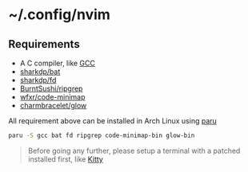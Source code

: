 # ~/.config/nvim

## Requirements
- A C compiler, like [GCC](https://gcc.gnu.org/)
- [sharkdp/bat](https://github.com/sharkdp/bat)
- [sharkdp/fd](https://github.com/sharkdp/fd)
- [BurntSushi/ripgrep](https://github.com/BurntSushi/ripgrep)
- [wfxr/code-minimap](https://github.com/wfxr/code-minimap)
- [charmbracelet/glow](https://github.com/charmbracelet/glow)

All requirement above can be installed in Arch Linux using [paru](https://github.com/morganamilo/paru)
```bash
paru -S gcc bat fd ripgrep code-minimap-bin glow-bin
```

> Before going any further, please setup a terminal with a patched installed first, like [Kitty](/.config/kitty)

